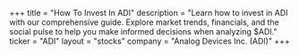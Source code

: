 +++
title = "How To Invest In ADI"
description = "Learn how to invest in ADI with our comprehensive guide. Explore market trends, financials, and the social pulse to help you make informed decisions when analyzing $ADI."
ticker = "ADI"
layout = "stocks"
company = "Analog Devices Inc. (ADI)"
+++

